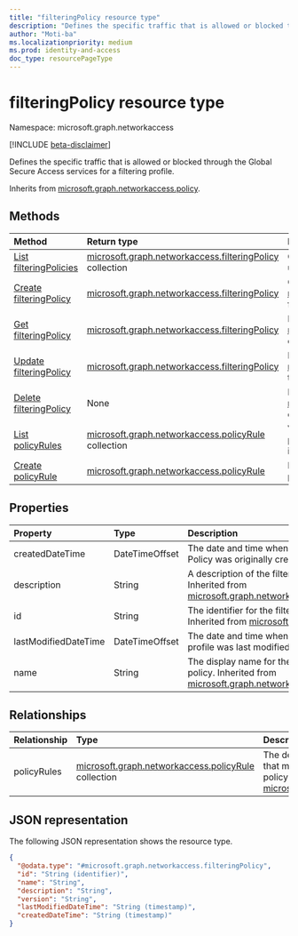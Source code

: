 ```yaml
---
title: "filteringPolicy resource type"
description: "Defines the specific traffic that is allowed or blocked through the Global Secure Access services for a filtering profile."
author: "Moti-ba"
ms.localizationpriority: medium
ms.prod: identity-and-access
doc_type: resourcePageType
---
```


# filteringPolicy resource type

Namespace: microsoft.graph.networkaccess

[!INCLUDE [beta-disclaimer](../../includes/beta-disclaimer.md)]

Defines the specific traffic that is allowed or blocked through the Global Secure Access services for a filtering profile.

Inherits from [microsoft.graph.networkaccess.policy](../resources/networkaccess-policy.md).

## Methods
|Method|Return type|Description|
|:---|:---|:---|
|[List filteringPolicies](../api/networkaccess-networkaccessroot-list-filteringpolicies.md)|[microsoft.graph.networkaccess.filteringPolicy](../resources/networkaccess-filteringpolicy.md) collection|Get all filtering policies in the tenant to better understand what traffic is blocked or allowed.|
|[Create filteringPolicy](../api/networkaccess-filteringpolicy-post-policyrules.md)|[microsoft.graph.networkaccess.filteringPolicy](../resources/networkaccess-filteringpolicy.md)|Create a new [microsoft.graph.networkaccess.filteringPolicy](../resources/networkaccess-filteringpolicy.md) for defining traffic rules.|
|[Get filteringPolicy](../api/networkaccess-filteringpolicy-get.md)|[microsoft.graph.networkaccess.filteringPolicy](../resources/networkaccess-filteringpolicy.md)|Read the properties and relationships of a [microsoft.graph.networkaccess.filteringPolicy](../resources/networkaccess-filteringpolicy.md) object to view its configuration.|
|[Update filteringPolicy](../api/networkaccess-filteringprofile-update.md)|[microsoft.graph.networkaccess.filteringPolicy](../resources/networkaccess-filteringpolicy.md)|Modify the properties of an existing [microsoft.graph.networkaccess.filteringPolicy](../resources/networkaccess-filteringpolicy.md) to update its traffic rules.|
|[Delete filteringPolicy](../api/networkaccess-filteringprofile-delete-policies.md)|None|Delete a [microsoft.graph.networkaccess.filteringPolicy](../resources/networkaccess-filteringpolicy.md) object.|
|[List policyRules](../api/networkaccess-policy-list-policyrules.md)|[microsoft.graph.networkaccess.policyRule](../resources/networkaccess-policyrule.md) collection|View the resources associated with the policyRules navigation property, providing insights into policy details.|
|[Create policyRule](../api/networkaccess-filteringpolicy-post-policyrules.md)|[microsoft.graph.networkaccess.policyRule](../resources/networkaccess-policyrule.md)|Establish a new object to define specific policy rules for network access.|

## Properties
|Property|Type|Description|
|:---|:---|:---|
|createdDateTime|DateTimeOffset|The date and time when the filtering Policy was originally created.|
|description|String|A description of the filtering policy. Inherited from [microsoft.graph.networkaccess.policy](../resources/networkaccess-policy.md).|
|id|String|The identifier for the filtering policy. Inherited from [microsoft.graph.entity](../resources/entity.md).|
|lastModifiedDateTime|DateTimeOffset|The date and time when a particular profile was last modified or updated.|
|name|String|The display name for the filtering policy. Inherited from [microsoft.graph.networkaccess.policy](../resources/networkaccess-policy.md).|

## Relationships
|Relationship|Type|Description|
|:---|:---|:---|
|policyRules|[microsoft.graph.networkaccess.policyRule](../resources/networkaccess-policyrule.md) collection|The definition of the policy ruleset that makes up the core definition of a policy. Inherited from [microsoft.graph.networkaccess.policy](../resources/networkaccess-policy.md)|

## JSON representation
The following JSON representation shows the resource type.
<!-- {
  "blockType": "resource",
  "keyProperty": "id",
  "@odata.type": "microsoft.graph.networkaccess.filteringPolicy",
  "baseType": "microsoft.graph.networkaccess.policy",
  "openType": false
}
-->
``` json
{
  "@odata.type": "#microsoft.graph.networkaccess.filteringPolicy",
  "id": "String (identifier)",
  "name": "String",
  "description": "String",
  "version": "String",
  "lastModifiedDateTime": "String (timestamp)",
  "createdDateTime": "String (timestamp)"
}
```

